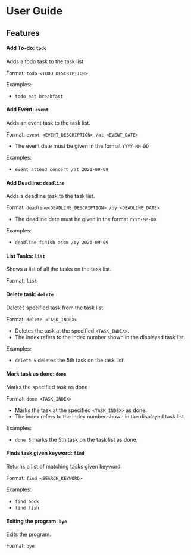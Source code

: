 # User Guide

## Features

#### Add To-do: `todo`

Adds a todo task to the task list.

Format: `todo <TODO_DESCRIPTION>`

Examples:
- `todo eat breakfast`


#### Add Event: `event`

Adds an event task to the task list.

Format: `event <EVENT_DESCRIPTION> /at <EVENT_DATE>`
- The event date must be given in the format `YYYY-MM-DD`

Examples:
- `event attend concert /at 2021-09-09`


#### Add Deadline: `deadline`

Adds a deadline task to the task list.

Format: `deadline<DEADLINE_DESCRIPTION> /by <DEADLINE_DATE>`
- The deadline date must be given in the format `YYYY-MM-DD`

Examples:
- `deadline finish assm /by 2021-09-09`


#### List Tasks: `list`

Shows a list of all the tasks on the task list.

Format: `list`

#### Delete task: `delete`

Deletes specified task from the task list.

Format: `delete <TASK_INDEX>`
- Deletes the task at the specified `<TASK_INDEX>`.
- The index refers to the index number shown in the displayed task list.

Examples:
- `delete 5` deletes the 5th task on the task list.

#### Mark task as done: `done`

Marks the specified task as done

Format: `done <TASK_INDEX>`
- Marks the task at the specified `<TASK_INDEX>` as done.
- The index refers to the index number shown in the displayed task list.

Examples:
- `done 5` marks the 5th task on the task list as done.

#### Finds task given keyword: `find`

Returns a list of matching tasks given keyword

Format: `find <SEARCH_KEYWORD>`

Examples:
- `find book`
- `find fish `

#### Exiting the program: `bye`

Exits the program.

Format: `bye`
